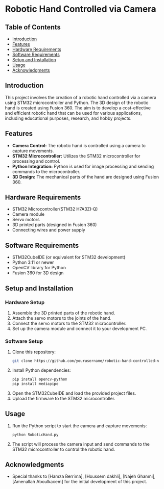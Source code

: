 # Robotic Hand Controlled via Camera

## Table of Contents

- [Introduction](#introduction)
- [Features](#features)
- [Hardware Requirements](#hardware-requirements)
- [Software Requirements](#software-requirements)
- [Setup and Installation](#setup-and-installation)
- [Usage](#usage)
- [Acknowledgments](#acknowledgments)

## Introduction

This project involves the creation of a robotic hand controlled via a camera using STM32 microcontroller and Python. The 3D design of the robotic hand is created using Fusion 360. The aim is to develop a cost-effective and efficient robotic hand that can be used for various applications, including educational purposes, research, and hobby projects.

## Features

- **Camera Control:** The robotic hand is controlled using a camera to capture movements.
- **STM32 Microcontroller:** Utilizes the STM32 microcontroller for processing and control.
- **Python Integration:** Python is used for image processing and sending commands to the microcontroller.
- **3D Design:** The mechanical parts of the hand are designed using Fusion 360.

## Hardware Requirements

- STM32 Microcontroller(STM32 H7A3ZI-Q)
- Camera module
- Servo motors
- 3D printed parts (designed in Fusion 360)
- Connecting wires and power supply

## Software Requirements

- STM32CubeIDE (or equivalent for STM32 development)
- Python 3.11 or newer
- OpenCV library for Python
- Fusion 360 for 3D design

## Setup and Installation

### Hardware Setup

1. Assemble the 3D printed parts of the robotic hand.
2. Attach the servo motors to the joints of the hand.
3. Connect the servo motors to the STM32 microcontroller.
4. Set up the camera module and connect it to your development PC.

### Software Setup

1. Clone this repository:
    ```sh
    git clone https://github.com/yourusername/robotic-hand-controlled-via-camera.git
    ```
2. Install Python dependencies:
    ```sh
    pip install opencv-python
    pip install mediapipe
    ```
3. Open the STM32CubeIDE and load the provided project files.
4. Upload the firmware to the STM32 microcontroller.

## Usage

1. Run the Python script to start the camera and capture movements:
    ```sh
    python RoboticHand.py
    ```
2. The script will process the camera input and send commands to the STM32 microcontroller to control the robotic hand.

## Acknowledgments

- Special thanks to [Hamza Berrima], [Houssem dakhli], [Najeh Ghanmi], [Amenallah Aboulkacem] for the initial development of this project.
